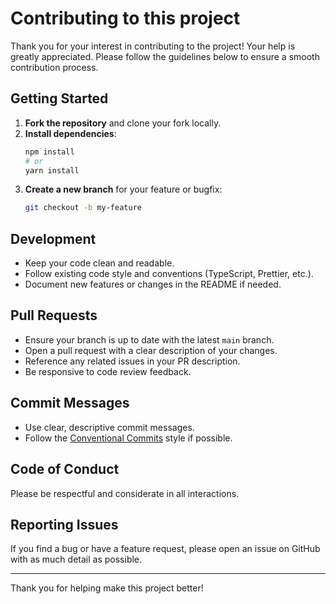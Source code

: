 # Contributing to this project

Thank you for your interest in contributing to the project! Your help is greatly appreciated. Please follow the guidelines below to ensure a smooth contribution process.

## Getting Started

1. **Fork the repository** and clone your fork locally.
2. **Install dependencies**:
   ```bash
   npm install
   # or
   yarn install
   ```
3. **Create a new branch** for your feature or bugfix:
   ```bash
   git checkout -b my-feature
   ```

## Development

- Keep your code clean and readable.
- Follow existing code style and conventions (TypeScript, Prettier, etc.).
- Document new features or changes in the README if needed.

## Pull Requests

- Ensure your branch is up to date with the latest `main` branch.
- Open a pull request with a clear description of your changes.
- Reference any related issues in your PR description.
- Be responsive to code review feedback.

## Commit Messages

- Use clear, descriptive commit messages.
- Follow the [Conventional Commits](https://www.conventionalcommits.org/) style if possible.

## Code of Conduct

Please be respectful and considerate in all interactions.

## Reporting Issues

If you find a bug or have a feature request, please open an issue on GitHub with as much detail as possible.

---

Thank you for helping make this project better!

